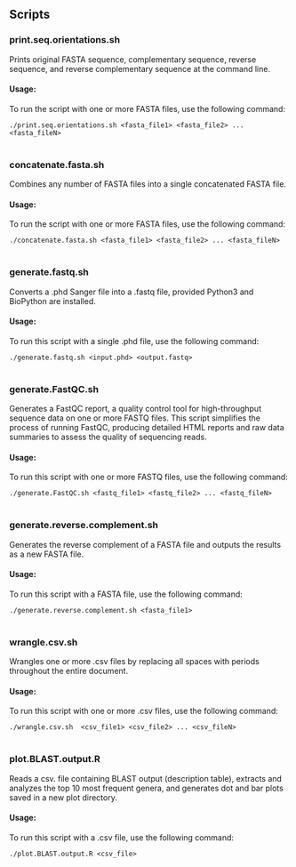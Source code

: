 ## Scripts

### print.seq.orientations.sh

Prints original FASTA sequence, complementary sequence, reverse sequence, and reverse complementary sequence at the command line.

#### Usage:

To run the script with one or more FASTA files, use the following command:

`./print.seq.orientations.sh <fasta_file1> <fasta_file2> ... <fasta_fileN>`
 <br><br>

### concatenate.fasta.sh

Combines any number of FASTA files into a single concatenated FASTA file.

#### Usage:

To run the script with one or more FASTA files, use the following command:

`./concatenate.fasta.sh <fasta_file1> <fasta_file2> ... <fasta_fileN>`
 <br><br>

### generate.fastq.sh

Converts a .phd Sanger file into a .fastq file, provided Python3 and BioPython are installed.

#### Usage:

To run this script with a single .phd file, use the following command:

`./generate.fastq.sh <input.phd> <output.fastq>`
 <br><br>
 
### generate.FastQC.sh

Generates a FastQC report, a quality control tool for high-throughput sequence data on one or more FASTQ files. This script simplifies the process of running FastQC, producing detailed HTML reports and raw data summaries to assess the quality of sequencing reads.

#### Usage:

To run this script with one or more FASTQ files, use the following command:

`./generate.FastQC.sh <fastq_file1> <fastq_file2> ... <fastq_fileN>`
 <br><br>

### generate.reverse.complement.sh 

Generates the reverse complement of a FASTA file and outputs the results as a new FASTA file.

#### Usage:

To run this script with a FASTA file, use the following command:

`./generate.reverse.complement.sh <fasta_file1> `
 <br><br>
 
### wrangle.csv.sh

Wrangles one or more .csv files by replacing all spaces with periods throughout the entire document.

#### Usage:

To run this script with one or more .csv files, use the following command:

`./wrangle.csv.sh  <csv_file1> <csv_file2> ... <csv_fileN>`
 <br><br>
 
### plot.BLAST.output.R

Reads a csv. file containing BLAST output (description table), extracts and analyzes the top 10 most frequent genera, and generates dot and bar plots saved in a new plot directory. 

#### Usage:

To run this script with a .csv file, use the following command:

`./plot.BLAST.output.R <csv_file>`
 <br><br>
